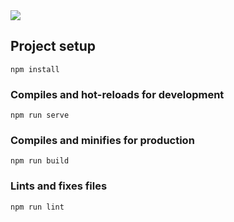 <img src="https://media.discordapp.net/attachments/881176681635782676/1348250148777492491/image.png?ex=67cec74c&is=67cd75cc&hm=9c93f94a2152d86f0aea5a8e31a689df8c6fc659ccff1bcc210a3ff942006608&=&format=webp&quality=lossless"/>

## Project setup
```
npm install
```

### Compiles and hot-reloads for development
```
npm run serve
```

### Compiles and minifies for production
```
npm run build
```

### Lints and fixes files
```
npm run lint
```



